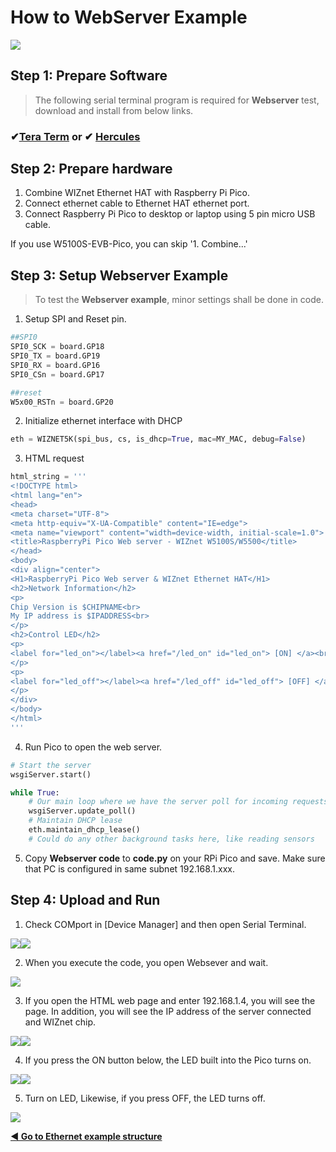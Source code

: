 # How to WebServer Example

![][link-http]


## Step 1: Prepare Software

> The following serial terminal program is required for **Webserver** test, download and install from below links.

### &#10004;[**Tera Term**][link-tera_term]  or  &#10004; [**Hercules**][link-hercules]




## Step 2: Prepare hardware

1. Combine WIZnet Ethernet HAT with Raspberry Pi Pico.
2. Connect ethernet cable to Ethernet HAT ethernet port.
3. Connect Raspberry Pi Pico to desktop or laptop using 5 pin micro USB cable.



If you use W5100S-EVB-Pico, you can skip '1. Combine...'



## Step 3: Setup Webserver Example

> To test the **Webserver example**, minor settings shall be done in code.



1. Setup SPI and Reset pin.

```python
##SPI0
SPI0_SCK = board.GP18
SPI0_TX = board.GP19
SPI0_RX = board.GP16
SPI0_CSn = board.GP17

##reset
W5x00_RSTn = board.GP20
```

2. Initialize ethernet interface with DHCP

```python
eth = WIZNET5K(spi_bus, cs, is_dhcp=True, mac=MY_MAC, debug=False)
```

3. HTML request

```python
html_string = '''
<!DOCTYPE html>
<html lang="en">
<head>
<meta charset="UTF-8">
<meta http-equiv="X-UA-Compatible" content="IE=edge">
<meta name="viewport" content="width=device-width, initial-scale=1.0">
<title>RaspberryPi Pico Web server - WIZnet W5100S/W5500</title>
</head>
<body>
<div align="center">
<H1>RaspberryPi Pico Web server & WIZnet Ethernet HAT</H1>
<h2>Network Information</h2>
<p>
Chip Version is $CHIPNAME<br>
My IP address is $IPADDRESS<br>
</p>
<h2>Control LED</h2>
<p>
<label for="led_on"></label><a href="/led_on" id="led_on"> [ON] </a><br>
</p>
<p>
<label for="led_off"></label><a href="/led_off" id="led_off"> [OFF] </a><br>
</p>
</div>
</body>
</html>
'''
```

4. Run Pico to open the web server.

```python
# Start the server
wsgiServer.start()

while True:
    # Our main loop where we have the server poll for incoming requests
    wsgiServer.update_poll()
    # Maintain DHCP lease
    eth.maintain_dhcp_lease()
    # Could do any other background tasks here, like reading sensors
```

5. Copy **Webserver code** to **code.py** on your RPi Pico and save. Make sure that PC is configured in same subnet 192.168.1.xxx.



## Step 4: Upload and Run

1. Check COMport in [Device Manager] and then open Serial Terminal.

![][link-port]![][link-terminal]

2. When you execute the code, you open Websever and wait.

![][link-webserver_1]

3. If you open the HTML web page and enter 192.168.1.4, you will see the page. In addition, you will see the IP address of the server connected and WIZnet chip.

![][link-webserver_2]![][link-webserver_3]

4. If you press the ON button below, the LED built into the Pico turns on.

![][link-webserver_4]![][link-webserver_5]

5. Turn on LED, Likewise, if you press OFF, the LED turns off.

![][link-webserver_6]






 [**◀ Go to Ethernet example structure**](#ethernet_example_structure)




<!--
Link
-->

[link-tera_term]: https://osdn.net/projects/ttssh2/releases/
[link-hercules]: https://www.hw-group.com/software/hercules-setup-utility
[link-http]: https://github.com/Wiznet/RP2040-HAT-CircuitPython/blob/master/images/HTTP/HTTP_0.jpg



[link-port]:https://github.com/Wiznet/RP2040-HAT-CircuitPython/blob/master/images/HTTP/PORT.jpg
[link-terminal]: https://github.com/Wiznet/RP2040-HAT-CircuitPython/blob/master/images/HTTP/Terminal.jpg



[link-http_0]: https://github.com/Wiznet/RP2040-HAT-CircuitPython/blob/master/images/HTTP/HTTP.png
[link-webserver_1]: https://github.com/Wiznet/RP2040-HAT-CircuitPython/blob/master/images/HTTP/Webserver_1.PNG
[link-webserver_2]: https://github.com/Wiznet/RP2040-HAT-CircuitPython/blob/master/images/HTTP/Webserver_2.PNG
[link-webserver_3]: https://github.com/Wiznet/RP2040-HAT-CircuitPython/blob/master/images/HTTP/Webserver_3.PNG
[link-webserver_4]: https://github.com/Wiznet/RP2040-HAT-CircuitPython/blob/master/images/HTTP/Webserver_4.PNG
[link-webserver_5]: https://github.com/Wiznet/RP2040-HAT-CircuitPython/blob/master/images/HTTP/Webserver_5.PNG
[link-webserver_6]: https://github.com/Wiznet/RP2040-HAT-CircuitPython/blob/master/images/HTTP/Webserver_6.jpg

